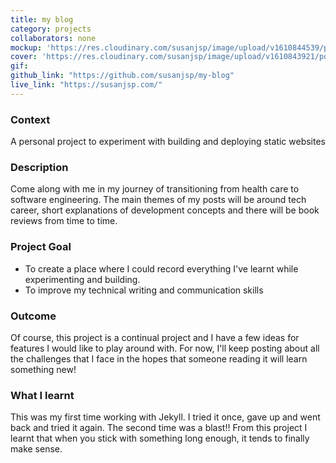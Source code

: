 ```yaml
---
title: my blog
category: projects
collaborators: none
mockup: 'https://res.cloudinary.com/susanjsp/image/upload/v1610844539/portfolio/mockup-sm_ykfdtu.png'
cover: 'https://res.cloudinary.com/susanjsp/image/upload/v1610843921/portfolio/my-blog-cover_opfrcu.png'
gif:
github_link: "https://github.com/susanjsp/my-blog"
live_link: "https://susanjsp.com/"
---
```

### Context
A personal project to experiment with building and deploying static websites

### Description
Come along with me in my journey of transitioning from health care to software engineering. The main themes of my posts will be around tech career, short explanations of development concepts and there will be book reviews from time to time.

### Project Goal
- To create a place where I could record everything I've learnt while experimenting and building.
- To improve my technical writing and communication skills

### Outcome
Of course, this project is a continual project and I have a few ideas for features I would like to play around with. For now, I'll keep posting about all the challenges that I face in the hopes that someone reading it will learn something new!

### What I learnt
This was my first time working with Jekyll. I tried it once, gave up and went back and tried it again. The second time was a blast!! From this project I learnt that when you stick with something long enough, it tends to finally make sense.
